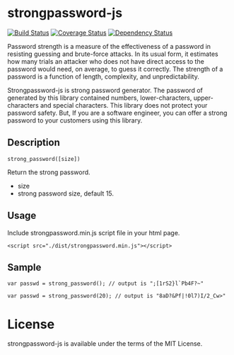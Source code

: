 # strongpassword-js

[![Build Status](https://travis-ci.org/jongha/strongpassword-js.png?branch=master)](https://travis-ci.org/jongha/strongpassword-js)
[![Coverage Status](https://coveralls.io/repos/jongha/strongpassword-js/badge.png)](https://coveralls.io/r/jongha/strongpassword-js)
[![Dependency Status](https://gemnasium.com/jongha/strongpassword-js.png)](https://gemnasium.com/jongha/strongpassword-js)

Password strength is a measure of the effectiveness of a password in resisting guessing and brute-force attacks. In its usual form, it estimates how many trials an attacker who does not have direct access to the password would need, on average, to guess it correctly. The strength of a password is a function of length, complexity, and unpredictability.

Strongpassword-js is strong password generator. The password of generated by this library contained numbers, lower-characters, upper-characters and special characters. This library does not protect your password safety. But, If you are a software engineer, you can offer a strong password to your customers using this library.

## Description

```
strong_password([size])
```

Return the strong password.

* size
 * strong password size, default 15.

## Usage

Include strongpassword.min.js script file in your html page.

```
<script src="./dist/strongpassword.min.js"></script>
```

## Sample

```
var passwd = strong_password(); // output is ";[1rS2}l`Pb4F?~"
```

```
var passwd = strong_password(20); // output is "8aD?&Pf|!0l7)I/2_Cw>"
```

# License

strongpassword-js is available under the terms of the MIT License.

